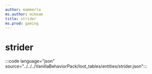 ```yaml
---
author: mammerla
ms.author: mikeam
title: strider
ms.prod: gaming
---
```


# strider

:::code language="json" source="../../../VanillaBehaviorPack/loot_tables/entities/strider.json":::